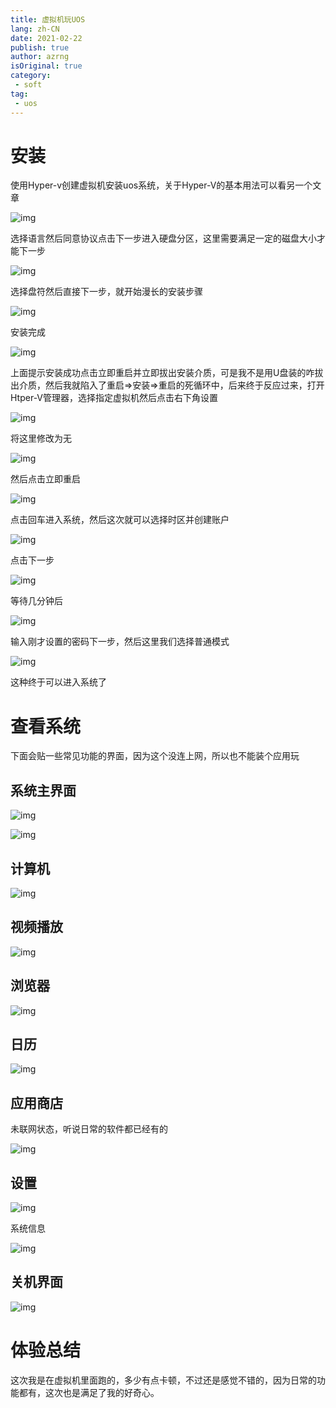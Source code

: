 ```yaml
---
title: 虚拟机玩UOS
lang: zh-CN
date: 2021-02-22
publish: true
author: azrng
isOriginal: true
category:
 - soft
tag:
 - uos
---
```

# 安装

使用Hyper-v创建虚拟机安装uos系统，关于Hyper-V的基本用法可以看另一个文章

![img](https://gitee.com/AZRNG/picture-storage/raw/master/kbms/1624787324211-1379e839-6ddd-427e-ad77-d2125c9e8f97.png)

选择语言然后同意协议点击下一步进入硬盘分区，这里需要满足一定的磁盘大小才能下一步

![img](https://gitee.com/AZRNG/picture-storage/raw/master/kbms/1630137177150-534cfaeb-dfcc-4ff2-a753-2465d076ba96.png)

选择盘符然后直接下一步，就开始漫长的安装步骤

![img](https://gitee.com/AZRNG/picture-storage/raw/master/kbms/1630137286099-349e617d-0fc5-4f36-9b41-d336df020109.png)

安装完成

![img](https://gitee.com/AZRNG/picture-storage/raw/master/kbms/1630137395360-8b905c7c-e8cc-430c-a275-3313a40c76e8.png)



上面提示安装成功点击立即重启并立即拔出安装介质，可是我不是用U盘装的咋拔出介质，然后我就陷入了重启=>安装=>重启的死循环中，后来终于反应过来，打开Htper-V管理器，选择指定虚拟机然后点击右下角设置

![img](https://gitee.com/AZRNG/picture-storage/raw/master/kbms/1630137525439-a2ae6389-3ad5-4307-be6e-cb21c310072b.png)

将这里修改为无

![img](https://gitee.com/AZRNG/picture-storage/raw/master/kbms/1630137657831-b1ac8931-63bd-4882-8d50-d28486565e85.png)

然后点击立即重启

![img](https://gitee.com/AZRNG/picture-storage/raw/master/kbms/1630137709074-da2765d2-145a-4ca4-b841-96025c8e5a20.png)

点击回车进入系统，然后这次就可以选择时区并创建账户

![img](https://gitee.com/AZRNG/picture-storage/raw/master/kbms/1630138017581-618959b3-9966-48a8-aced-bb11301f1fe9.png)

点击下一步

![img](https://gitee.com/AZRNG/picture-storage/raw/master/kbms/1630137906180-4930f2be-b90f-4a4f-9b1f-1da3d9d528d4.png)

等待几分钟后

![img](https://gitee.com/AZRNG/picture-storage/raw/master/kbms/1630138013355-c84e5ffa-e6c7-4d17-88c8-fe6816cb7d67.png)

输入刚才设置的密码下一步，然后这里我们选择普通模式

![img](https://gitee.com/AZRNG/picture-storage/raw/master/kbms/1630138158181-2802218a-e334-451b-8e2c-29ae29f2d1f5.png)

这种终于可以进入系统了

# 查看系统

下面会贴一些常见功能的界面，因为这个没连上网，所以也不能装个应用玩

## 系统主界面

![img](https://gitee.com/AZRNG/picture-storage/raw/master/kbms/1630138245087-2cbf13d3-60f9-4463-8f1b-e85da85b89a1.png)

![img](https://gitee.com/AZRNG/picture-storage/raw/master/kbms/1630138822511-613b0de9-c001-446b-8b05-98d864cc2855.png)

## 计算机

![img](https://gitee.com/AZRNG/picture-storage/raw/master/kbms/1630138406837-b4752645-aa26-4e31-88cd-094789209b20.png)

## 视频播放

![img](https://gitee.com/AZRNG/picture-storage/raw/master/kbms/1630138517569-34972655-41b5-4673-b01a-ab3f0c96c5b5.png)

## 浏览器

![img](https://gitee.com/AZRNG/picture-storage/raw/master/kbms/1630138585493-26aa42c8-6257-4b8f-bfb5-4d976d6f7803.png)

## 日历

![img](https://gitee.com/AZRNG/picture-storage/raw/master/kbms/1630138893597-dc20c340-1a5e-4881-91cb-bc77bc7d4cf0.png)

## 应用商店

未联网状态，听说日常的软件都已经有的

![img](https://gitee.com/AZRNG/picture-storage/raw/master/kbms/1630138646191-18c8e1a0-4663-4bf1-9d07-530825beab10.png)

## 设置

![img](https://gitee.com/AZRNG/picture-storage/raw/master/kbms/1630138541802-b61d5b23-fc4e-48c9-9aef-d67b4e822f28.png)

系统信息

![img](https://gitee.com/AZRNG/picture-storage/raw/master/kbms/1630138759524-6c353988-68a1-4ee2-be6f-2841318b6add.png)

## 关机界面

![img](https://gitee.com/AZRNG/picture-storage/raw/master/kbms/1630138995731-791a9c46-55c0-492e-a99c-2aff83bfb310.png)

# 体验总结

这次我是在虚拟机里面跑的，多少有点卡顿，不过还是感觉不错的，因为日常的功能都有，这次也是满足了我的好奇心。

